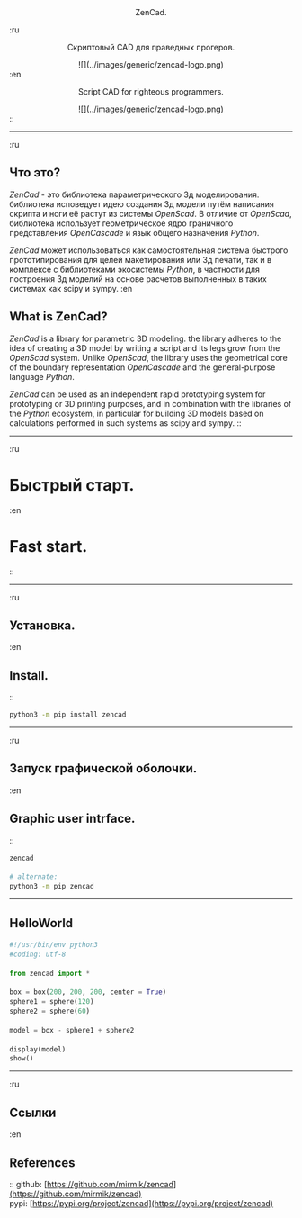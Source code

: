 <center><h0>ZenCad.<h0/></center>

:ru
<center>
<div class="t0"><p>Скриптовый CAD для праведных прогеров.</p></div>
![](../images/generic/zencad-logo.png)  
</center>
:en
<center>
<div class="t0"><p>Script CAD for righteous programmers.</p></div>
![](../images/generic/zencad-logo.png)  
</center>
::

-------------
:ru
## Что это?
_ZenCad_ - это библиотека параметрического 3д моделирования. библиотека исповедует идею создания 3д модели путём написания скрипта и ноги её растут из системы _OpenScad_. В отличие от _OpenScad_, библиотека использует геометрическое ядро граничного представления _OpenCascade_ и язык общего назначения _Python_.

_ZenCad_ может использоваться как самостоятельная система быстрого прототипирования для целей макетирования или 3д печати, так и в комплексе с библиотеками экосистемы _Python_, в частности для построения 3д моделий на основе расчетов выполненных в таких системах как scipy и sympy.
:en
## What is ZenCad?
_ZenCad_ is a library for parametric 3D modeling. the library adheres to the idea of ​​creating a 3D model by writing a script and its legs grow from the _OpenScad_ system. Unlike _OpenScad_, the library uses the geometrical core of the boundary representation _OpenCascade_ and the general-purpose language _Python_.

_ZenCad_ can be used as an independent rapid prototyping system for prototyping or 3D printing purposes, and in combination with the libraries of the _Python_ ecosystem, in particular for building 3D models based on calculations performed in such systems as scipy and sympy. 
::

--------------
:ru
# Быстрый старт.
:en
# Fast start.
::

------------
:ru
## Установка.
:en
## Install.
::
```sh
python3 -m pip install zencad
```

--------------
:ru
## Запуск графической оболочки.
:en
## Graphic user intrface.
::
```sh
zencad

# alternate:
python3 -m pip zencad
```

-------------
## HelloWorld
```python
#!/usr/bin/env python3
#coding: utf-8

from zencad import *

box = box(200, 200, 200, center = True)
sphere1 = sphere(120)
sphere2 = sphere(60)

model = box - sphere1 + sphere2

display(model)
show()
```

---------
:ru
## Ссылки
:en
## References
::
github: [https://github.com/mirmik/zencad](https://github.com/mirmik/zencad)  
pypi: [https://pypi.org/project/zencad](https://pypi.org/project/zencad)  

